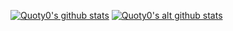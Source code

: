 [![Quoty0's github stats](https://github-readme-stats.vercel.app/api?username=Quoty0)](https://github.com/anuraghazra/github-readme-stats)
[![Quoty0's alt github stats](https://github-readme-stats.vercel.app/api?username=OnixClient-Scripts)](https://github.com/anuraghazra/github-readme-stats)
